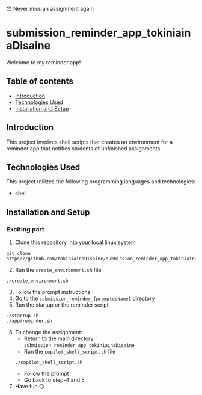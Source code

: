😎 Never miss an assignment again

# submission_reminder_app_tokiniainaDisaine

Welcome to my reminder app!

## Table of contents
- [Introduction](#introduction)
- [Technologies Used](#technologies-used)
- [Installation and Setup](#installation)


## Introduction

This project involves shell scripts that creates an environment for a reminder app that notifies students of unfinished assignments

## Technologies Used

This project utilizes the following programming languages and technologies:
- shell

## Installation and Setup

### Exciting part

1. Clone this repository into your local linux system 
```
git clone https://github.com/tokiniainaDisaine/submission_reminder_app_tokiniainaDisaine.git
```
2. Run the `create_environment.sh` file
```
./create_environment.sh
```
3. Follow the prompt instructions
4. Go to the `submission_reminder_{promptedName}` directory
5. Run the startup or the reminder script
```
./startup.sh 
./app/reminder.sh
```
6. To change the assignment:
    - Return to the main directory `submission_reminder_app_tokiniainaDisaine`
    - Run the `copilot_shell_script.sh` file
    ```
    ./copilot_shell_script.sh
    ```
    - Follow the prompt
    - Go back to step-4 and 5
7. Have fun 🙃